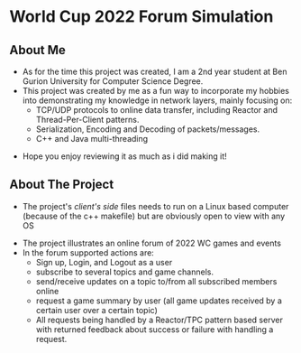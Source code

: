 # World Cup 2022 Forum Simulation
## About Me
- As for the time this project was created, I am a 2nd year student at Ben Gurion University for Computer Science Degree.
- This project was created by me as a fun way to incorporate my hobbies into demonstrating my knowledge in network layers, mainly focusing on:
    * TCP/UDP protocols to online data transfer, including Reactor and Thread-Per-Client patterns.  
    * Serialization, Encoding and Decoding of packets/messages.
    * C++ and Java multi-threading
* Hope you enjoy reviewing it as much as i did making it!

## About The Project
- The project's *client's side* files needs to run on a Linux based computer (because of the c++ makefile) but are obviously open to view with any OS
* The project illustrates an online forum of 2022 WC games and events
* In the forum supported actions are:
  * Sign up, Login, and Logout as a user
  * subscribe to several topics and game channels.
  * send/receive updates on a topic to/from all subscribed members online
  * request a game summary by user (all game updates received by a certain user over a certain topic)
  * All requests being handled by a Reactor/TPC pattern based server with returned feedback about success or failure with handling a request.
